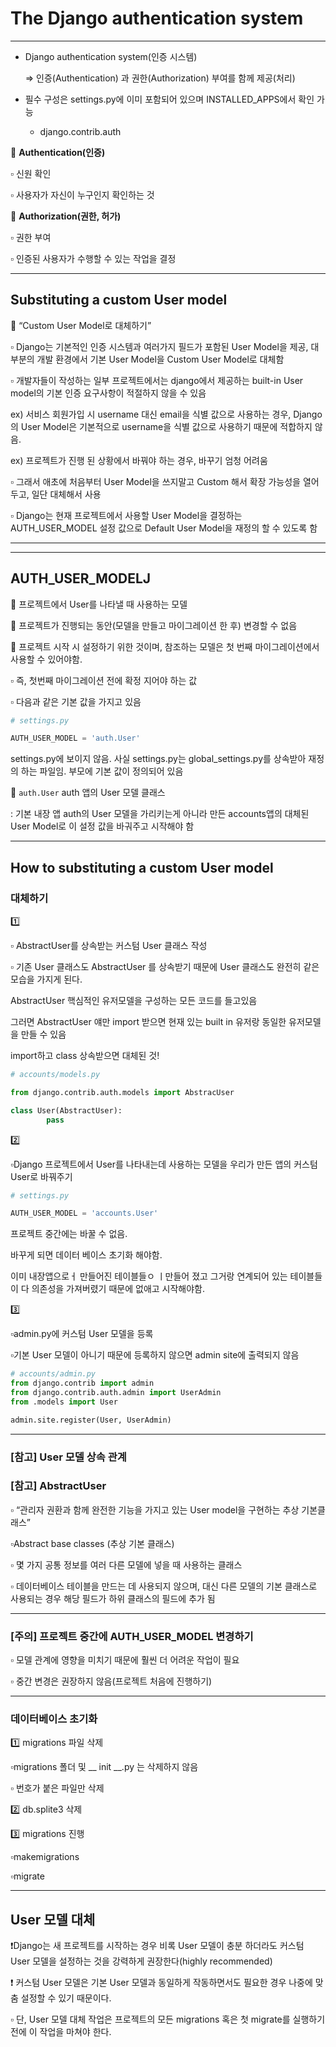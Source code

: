 # The Django authentication system

------

- Django authentication system(인증 시스템)

  ⇒ 인증(Authentication) 과 권한(Authorization) 부여를 함께 제공(처리)

- 필수 구성은 settings.py에 이미 포함되어 있으며 INSTALLED_APPS에서 확인 가능

  - django.contrib.auth

📌 **Authentication(인증)**

▫️ 신원 확인

▫️ 사용자가 자신이 누구인지 확인하는 것

📌 **Authorization(권한, 허가)**

▫️ 권한 부여

▫️ 인증된 사용자가 수행할 수 있는 작업을 결정

------

## Substituting a custom User model

🔸 “Custom User Model로 대체하기”

▫️ Django는 기본적인 인증 시스템과 여러가지 필드가 포함된 User Model을 제공, 대부분의 개발 환경에서 기본 User Model을 Custom User Model로 대체함

▫️ 개발자들이 작성하는 일부 프로젝트에서는 django에서 제공하는 built-in User model의 기본 인증 요구사항이 적절하지 않을 수 있음

ex) 서비스 회원가입 시 username 대신 email을 식별 값으로 사용하는 경우, Django의 User Model은 기본적으로 username을 식별 값으로 사용하기 때문에 적합하지 않음.

ex) 프로젝트가 진행 된 상황에서 바꿔야 하는 경우, 바꾸기 엄청 어려움

▫️ 그래서 애초에 처음부터 User Model을 쓰지말고 Custom 해서 확장 가능성을 열어두고, 일단 대체해서 사용

▫️ Django는 현재 프로젝트에서 사용할 User Model을 결정하는 AUTH_USER_MODEL 설정 값으로 Default User Model을 재정의 할 수 있도록 함

------

------

## AUTH_USER_MODELJ

🔸 프로젝트에서 User를 나타낼 때 사용하는 모델

🔸 프로젝트가 진행되는 동안(모델을 만들고 마이그레이션 한 후) 변경할 수 없음

🔸 프로젝트 시작 시 설정하기 위한 것이며, 참조하는 모델은 첫 번째 마이그레이션에서 사용할 수 있어야함.

▫️ 즉, 첫번째 마이그레이션 전에 확정 지어야 하는 값

▫️ 다음과 같은 기본 값을 가지고 있음

```python
# settings.py

AUTH_USER_MODEL = 'auth.User'
```

settings.py에 보이지 않음. 사실 settings.py는 global_settings.py를 상속받아 재정의 하는 파일임. 부모에 기본 값이 정의되어 있음

🎀  `auth.User` auth 앱의 User 모델 클래스

: 기본 내장 앱 auth의 User 모델을 가리키는게 아니라 만든 accounts앱의 대체된 User Model로 이 설정 값을 바궈주고 시작해야 함

------

## How to substituting a custom User model

### 대체하기

1️⃣

▫️ AbstractUser를 상속받는 커스텀 User 클래스 작성

▫️ 기존 User 클래스도 AbstractUser 를 상속받기 때문에 User 클래스도 완전히 같은 모습을 가지게 된다.

AbstractUser 핵심적인 유저모델을 구성하는 모든 코드를 들고있음

그러면 AbstractUser 얘만 import 받으면 현재 있는 built in 유저랑 동일한 유저모델을 만들 수 있음

import하고  class 상속받으면 대체된 것!

```python
# accounts/models.py

from django.contrib.auth.models import AbstracUser

class User(AbstractUser):
		pass
```

2️⃣

▫️Django 프로젝트에서 User를 나타내는데 사용하는 모델을 우리가 만든 앱의 커스텀 User로 바꿔주기

```python
# settings.py

AUTH_USER_MODEL = 'accounts.User'
```

프로젝트 중간에는 바꿀 수 없음.

바꾸게 되면 데이터 베이스 초기화 해야함.

이미 내장앱으로ㅓ 만들어진 테이블들ㅇ ㅣ만들어 졌고 그거랑 연계되어 있는 테이블들이 다 의존성을 가져버렸기 때문에 없애고 시작해야함.

3️⃣

▫️admin.py에 커스텀 User 모델을 등록

▫️기본 User 모델이 아니기 때문에 등록하지 않으면 admin site에 출력되지 않음

```python
# accounts/admin.py
from django.contrib import admin
from django.contrib.auth.admin import UserAdmin
from .models import User

admin.site.register(User, UserAdmin)
```

------

### [참고] User 모델 상속 관계

### [참고] AbstractUser

▫️ “관리자 권환과 함께 완전한 기능을 가지고 있는 User model을 구현하는 추상 기본클래스”

▫️Abstract base classes (추상 기본 클래스)

▫️ 몇 가지 공통 정보를 여러 다른 모델에 넣을 때 사용하는 클래스

▫️ 데이터베이스 테이블을 만드는 데 사용되지 않으며, 대신 다른 모델의 기본 클래스로 사용되는 경우 해당 필드가 하위 클래스의 필드에 추가 됨

------

### [주의] 프로젝트 중간에 AUTH_USER_MODEL 변경하기

▫️ 모델 관계에 영향을 미치기 때문에 훨씬 더 어려운 작업이 필요

▫️ 중간 변경은 권장하지 않음(프로젝트 처음에 진행하기)

------

### 데이터베이스 초기화

1️⃣ migrations 파일 삭제

▫️migrations 폴더 및 __ init __.py 는 삭제하지 않음

▫️ 번호가 붙은 파일만 삭제

2️⃣ db.splite3 삭제

3️⃣ migrations 진행

▫️makemigrations

▫️migrate

------

## User 모델 대체

❗Django는 새 프로젝트를 시작하는 경우 비록 User 모델이 충분 하더라도 커스텀 User 모델을 설정하는 것을 강력하게 권장한다(highly recommended)

❗ 커스텀 User 모델은 기본 User 모델과 동일하게 작동하면서도 필요한 경우 나중에 맞춤 설정할 수 있기 때문이다.

▫ 단, User 모델 대체 작업은 프로젝트의 모든 migrations 혹은 첫 migrate를 실행하기 전에 이 작업을 마쳐야 한다.